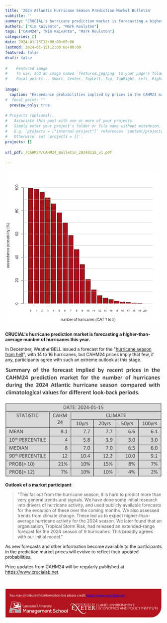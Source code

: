 ```yaml
---
title: '2024 Atlantic Hurricane Season Prediction Market Bulletin'
subtitle: ''
summary: "CRUCIAL's hurricane prediction market is forecasting a higher-than-average number of hurricanes this year."
authors: ["Kim Kaivanto", "Mark Roulston"]
tags: ["CAHM24", "Kim Kaivanto", "Mark Roulston"]
categories: []
date: 2024-01-15T12:00:00+00:00
lastmod: 2024-01-15T12:00:00+00:00
featured: false
draft: false

#    Featured image
#    To use, add an image named `featured.jpg/png` to your page's folder.
#    Focal points... Smart, Center, TopLeft, Top, TopRight, Left, Right, BottomLeft, Bottom, BottomRight.

image: 
  caption: "Exceedance probabilities implied by prices in the CAHM24 market for the number of hurricanes during the 2024 Atlantic hurricane season."
#  focal_point: ""
  preview_only: true

# Projects (optional).
#   Associate this post with one or more of your projects.
#   Simply enter your project's folder or file name without extension.
#   E.g. `projects = ["internal-project"]` references `content/project/deep-learning/index.md`.
#   Otherwise, set `projects = []`.
projects: []

url_pdf: /CAHM24/CAHM24_Bulletin_20240115_v1.pdf

---
```

![](featured.png "Exceedance probabilities implied by prices in the CAHM24 market for the number of hurricanes during the 2024 Atlantic hurricane season.")

**CRUCIAL's hurricane prediction market is forecasting a higher-than-average number of hurricanes this year.**

In December, WeatherBELL issued a forecast for the "[hurricane season from hell](https://www.weatherbell.com/hurricane-season-from-hell-first-look)", with 14 to 16 hurricanes, but CAHM24 prices imply that few, if any, participants agree with such an extreme outlook at this stage.


![table](table.png)

**Outlook of a market participant**:
> "This far out from the hurricane season, it is hard to predict more than very general trends and signals. We have done some initial research into drivers of hurricane activity, and used publicly available forecasts for the evolution of these over the coming months. We also assessed trends from climate change. These led us to expect higher-than-average hurricane activity for the 2024 season. We later found that an organisation, Tropical Storm Risk, had released an extended-range forecast for the 2024 season of 9 hurricanes. This broadly agrees with our initial model."


As new forecasts and other information become available to the participants in the prediction market prices will evolve to reflect their updated probabilities. 

Price updates from CAHM24 will be regularly published at https://www.crucialab.net.  

<br>

![credits](foot.png) 

<br>
 
